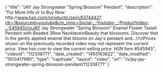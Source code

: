 {
    "title": "JAY Jay Strongwater \"Spring Blossom\" Pendant",
    "description": "For More Info or to Buy Now: http:\/\/www.hsn.com\/products\/seo\/8374442?rdr=1&sourceid=youtube&cm_mmc=Social-_-Youtube-_-ProductVideo-_-545945\r\nJAY Jay Strongwater \"Spring Blossom\" Enamel Flower Tassel Pendant with Beaded 3Row Necklace\nBeauty that blossoms. Discover that in the gently applied enamel that blooms on Jay's pendant and...\r\nPrices shown on the previously recorded video may not represent the current price.  View hsn.com to view the current selling price. HSN Item #545945",
    "videoid": "112338771",
    "date_created": "1493163622",
    "date_modified": "1503417990",
    "type": "captivate",
    "layout": "video",
    "url": "\/v\/jay-jay-strongwater-spring-blossom-pendant\/112338771"
}